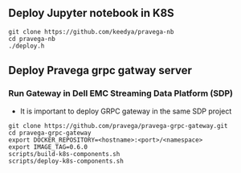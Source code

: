 ## Deploy Jupyter notebook in K8S

```
git clone https://github.com/keedya/pravega-nb
cd pravega-nb
./deploy.h
```

## Deploy Pravega grpc gatway server

### Run Gateway in Dell EMC Streaming Data Platform (SDP)

- It is important to deploy GRPC gateway in the same SDP project
```
git clone https://github.com/pravega/pravega-grpc-gateway.git
cd pravega-grpc-gateway
export DOCKER_REPOSITORY=<hostname>:<port>/<namespace>
export IMAGE_TAG=0.6.0
scripts/build-k8s-components.sh
scripts/deploy-k8s-components.sh
```
